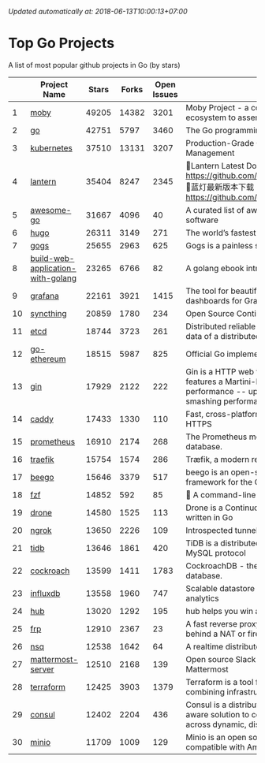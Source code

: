 *Updated automatically at: 2018-06-13T10:00:13+07:00* 
# Top Go Projects
A list of most popular github projects in Go (by stars)

|    | Project Name | Stars | Forks | Open Issues | Description |
| -- | ------------ | ----- | ----- | ----------- | ----------- |
| 1 | [moby](https://github.com/moby/moby) | 49205 | 14382 | 3201 | Moby Project - a collaborative project for the container ecosystem to assemble container-based systems |
| 2 | [go](https://github.com/golang/go) | 42751 | 5797 | 3460 | The Go programming language |
| 3 | [kubernetes](https://github.com/kubernetes/kubernetes) | 37510 | 13131 | 3207 | Production-Grade Container Scheduling and Management |
| 4 | [lantern](https://github.com/getlantern/lantern) | 35404 | 8247 | 2345 | 🔴Lantern Latest Download https://github.com/getlantern/lantern/releases/tag/latest 🔴蓝灯最新版本下载 https://github.com/getlantern/forum/issues/833 🔴  |
| 5 | [awesome-go](https://github.com/avelino/awesome-go) | 31667 | 4096 | 40 | A curated list of awesome Go frameworks, libraries and software |
| 6 | [hugo](https://github.com/gohugoio/hugo) | 26311 | 3149 | 271 | The world’s fastest framework for building websites. |
| 7 | [gogs](https://github.com/gogs/gogs) | 25655 | 2963 | 625 | Gogs is a painless self-hosted Git service. |
| 8 | [build-web-application-with-golang](https://github.com/astaxie/build-web-application-with-golang) | 23265 | 6766 | 82 | A golang ebook intro how to build a web with golang |
| 9 | [grafana](https://github.com/grafana/grafana) | 22161 | 3921 | 1415 | The tool for beautiful monitoring and metric analytics & dashboards for Graphite, InfluxDB & Prometheus & More |
| 10 | [syncthing](https://github.com/syncthing/syncthing) | 20859 | 1780 | 234 | Open Source Continuous File Synchronization |
| 11 | [etcd](https://github.com/coreos/etcd) | 18744 | 3723 | 261 | Distributed reliable key-value store for the most critical data of a distributed system |
| 12 | [go-ethereum](https://github.com/ethereum/go-ethereum) | 18515 | 5987 | 825 | Official Go implementation of the Ethereum protocol |
| 13 | [gin](https://github.com/gin-gonic/gin) | 17929 | 2122 | 222 | Gin is a HTTP web framework written in Go (Golang). It features a Martini-like API with much better performance -- up to 40 times faster. If you need smashing performance, get yourself some Gin. |
| 14 | [caddy](https://github.com/mholt/caddy) | 17433 | 1330 | 110 | Fast, cross-platform HTTP/2 web server with automatic HTTPS |
| 15 | [prometheus](https://github.com/prometheus/prometheus) | 16910 | 2174 | 268 | The Prometheus monitoring system and time series database. |
| 16 | [traefik](https://github.com/containous/traefik) | 15754 | 1574 | 286 | Træfik, a modern reverse proxy |
| 17 | [beego](https://github.com/astaxie/beego) | 15646 | 3379 | 517 | beego is an open-source, high-performance web framework for the Go programming language. |
| 18 | [fzf](https://github.com/junegunn/fzf) | 14852 | 592 | 85 | :cherry_blossom: A command-line fuzzy finder |
| 19 | [drone](https://github.com/drone/drone) | 14580 | 1525 | 113 | Drone is a Continuous Delivery platform built on Docker, written in Go |
| 20 | [ngrok](https://github.com/inconshreveable/ngrok) | 13650 | 2226 | 109 | Introspected tunnels to localhost |
| 21 | [tidb](https://github.com/pingcap/tidb) | 13646 | 1861 | 420 | TiDB is a distributed HTAP database compatible with the MySQL protocol  |
| 22 | [cockroach](https://github.com/cockroachdb/cockroach) | 13599 | 1411 | 1783 | CockroachDB - the open source, cloud-native SQL database. |
| 23 | [influxdb](https://github.com/influxdata/influxdb) | 13558 | 1960 | 747 | Scalable datastore for metrics, events, and real-time analytics |
| 24 | [hub](https://github.com/github/hub) | 13020 | 1292 | 195 | hub helps you win at git. |
| 25 | [frp](https://github.com/fatedier/frp) | 12910 | 2367 | 23 | A fast reverse proxy to help you expose a local server behind a NAT or firewall to the internet. |
| 26 | [nsq](https://github.com/nsqio/nsq) | 12538 | 1642 | 64 | A realtime distributed messaging platform |
| 27 | [mattermost-server](https://github.com/mattermost/mattermost-server) | 12510 | 2168 | 139 | Open source Slack-alternative in Golang and React - Mattermost |
| 28 | [terraform](https://github.com/hashicorp/terraform) | 12425 | 3903 | 1379 | Terraform is a tool for building, changing, and combining infrastructure safely and efficiently. |
| 29 | [consul](https://github.com/hashicorp/consul) | 12402 | 2204 | 436 | Consul is a distributed, highly available, and data center aware solution to connect and configure applications across dynamic, distributed infrastructure. |
| 30 | [minio](https://github.com/minio/minio) | 11709 | 1009 | 129 | Minio is an open source object storage server compatible with Amazon S3 APIs |
